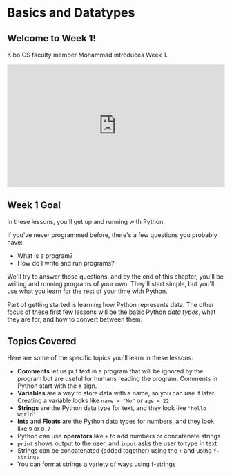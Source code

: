 # Basics and Datatypes

## Welcome to Week 1!

<aside>

Kibo CS faculty member Mohammad introduces Week 1.

</aside>
<div style="position: relative; padding-bottom: 56.25%; height: 0;"><iframe src="https://www.youtube.com/embed/jBEpjBqT3Fk" title="YouTube video player" frameborder="0" allow="accelerometer; autoplay; clipboard-write; encrypted-media; gyroscope; picture-in-picture" allowfullscreen style="position: absolute; top: 0; left: 0; width: 100%; height: 100%;"></iframe></div>

## Week 1 Goal

In these lessons, you'll get up and running with Python.

If you've never programmed before, there's a few questions you probably have:

- What is a program?
- How do I write and run programs?

We'll try to answer those questions, and by the end of this chapter, you'll be
writing and running programs of your own. They'll start simple, but you'll use
what you learn for the rest of your time with Python.

Part of getting started is learning how Python represents data. The other focus
of these first few lessons will be the basic Python _data types_, what they are
for, and how to convert between them.

## Topics Covered

Here are some of the specific topics you'll learn in these lessons:

- **Comments** let us put text in a program that will be ignored by the program but are useful for humans reading the program. Comments in Python start with the `#` sign.
- **Variables** are a way to store data with a name, so you can use it later. Creating a variable looks like `name = "Mo"` or `age = 22`
- **Strings** are the Python data type for text, and they look like `"hello world"`
- **Ints** and **Floats** are the Python data types for numbers, and they look like `9` or `0.7`
- Python can use **operators** like `+` to add numbers or concatenate strings
- `print` shows output to the user, and `input` asks the user to type in text
- Strings can be concatenated (added together) using the `+` and using `f-strings`
- You can format strings a variety of ways using f-strings
